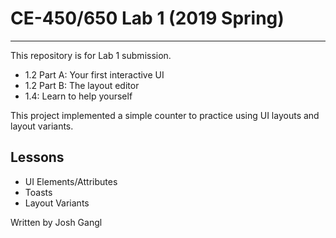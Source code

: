 # CE-450/650 Lab 1 (2019 Spring)
---
This repository is for Lab 1 submission.

- 1.2 Part A: Your first interactive UI
- 1.2 Part B: The layout editor
- 1.4: Learn to help yourself

This project implemented a simple counter to practice using UI layouts
and layout variants.

## Lessons
 
- UI Elements/Attributes
- Toasts
- Layout Variants


Written by Josh Gangl
